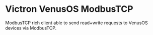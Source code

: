 # Victron VenusOS ModbusTCP

ModbusTCP rich client able to send read+write requests to VenusOS devices via ModbusTCP.


